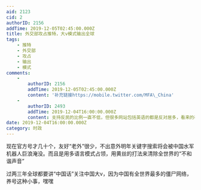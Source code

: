 ```yaml
---
aid: 2123
cid: 2
authorID: 2156
addTime: 2019-12-05T02:45:00.000Z
title: 外交部攻占推特，大v模式输出全球
tags:
    - 推特
    - 外交部
    - 攻占
    - 输出
    - 模式
comments:
    -
        authorID: 2156
        addTime: 2019-12-05T02:45:00.000Z
        content: '补充链接https://mobile.twitter.com/MFA\_China'
    -
        authorID: 2493
        addTime: 2019-12-04T16:00:00.000Z
        content: 支持反民的比例一直不低，但很多网站包括英语的都是反对居多，看来的确有在从中作梗
date: 2019-12-04T16:00:00.000Z
category: 时政
---
```


现在官方号才几十个，友好“老外”很少，不出意外明年关键字搜索将会被中国水军机器人巨浪淹没。而且是用多语言模式占领，用黄丝的打法来清除全世界的“不和谐声音”

过两三年全球都要讲“中国话”关注中国大v，因为中国有全世界最多的僵尸网络，养号这种小事，嘿嘿
